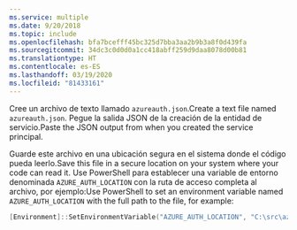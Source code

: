 ```yaml
---
ms.service: multiple
ms.date: 9/20/2018
ms.topic: include
ms.openlocfilehash: bfa7bcefff45bc325d7bba3aa2b9b3a8f0d439fa
ms.sourcegitcommit: 34dc3c0d0d0a1cc418abff259d9daa8078d00b81
ms.translationtype: HT
ms.contentlocale: es-ES
ms.lasthandoff: 03/19/2020
ms.locfileid: "81433161"
---
```

<span data-ttu-id="dd24f-101">Cree un archivo de texto llamado `azureauth.json`.</span><span class="sxs-lookup"><span data-stu-id="dd24f-101">Create a text file named `azureauth.json`.</span></span> <span data-ttu-id="dd24f-102">Pegue la salida JSON de la creación de la entidad de servicio.</span><span class="sxs-lookup"><span data-stu-id="dd24f-102">Paste the JSON output from when you created the service principal.</span></span>

<span data-ttu-id="dd24f-103">Guarde este archivo en una ubicación segura en el sistema donde el código pueda leerlo.</span><span class="sxs-lookup"><span data-stu-id="dd24f-103">Save this file in a secure location on your system where your code can read it.</span></span> <span data-ttu-id="dd24f-104">Use PowerShell para establecer una variable de entorno denominada `AZURE_AUTH_LOCATION` con la ruta de acceso completa al archivo, por ejemplo:</span><span class="sxs-lookup"><span data-stu-id="dd24f-104">Use PowerShell to set an environment variable named `AZURE_AUTH_LOCATION` with the full path to the file, for example:</span></span>

```powershell
[Environment]::SetEnvironmentVariable("AZURE_AUTH_LOCATION", "C:\src\azureauth.json", "User")
```
